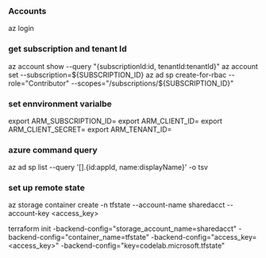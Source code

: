 ### Accounts
az login

### get subscription and tenant Id
az account show --query "{subscriptionId:id, tenantId:tenantId}"
az account set --subscription=${SUBSCRIPTION_ID}
az ad sp create-for-rbac --role="Contributor" --scopes="/subscriptions/${SUBSCRIPTION_ID}"

### set ennvironment varialbe
export ARM_SUBSCRIPTION_ID=
export ARM_CLIENT_ID=
export ARM_CLIENT_SECRET=
export ARM_TENANT_ID=

### azure command query
az ad sp list --query '[].{id:appId, name:displayName}' -o tsv

### set up remote state

az storage container create -n tfstate --account-name sharedacct --account-key <access_key>

terraform init -backend-config="storage_account_name=sharedacct" -backend-config="container_name=tfstate" -backend-config="access_key=<access_key>" -backend-config="key=codelab.microsoft.tfstate"

